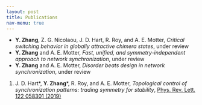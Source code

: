 ```yaml
---
layout: post
title: Publications
nav-menu: true
---
```


* **Y. Zhang**, Z. G. Nicolaou, J. D. Hart, R. Roy, and A. E. Motter, *Critical switching behavior in globally attractive chimera states*, under review
* **Y. Zhang** and A. E. Motter, *Fast, unified, and symmetry-independent approach to network synchronization*, under review
* **Y. Zhang** and A. E. Motter, *Disorder beats design in network synchronization*, under review

1. J. D. Hart\*, __Y. Zhang__\*, R. Roy, and A. E. Motter, *Topological control of synchronization patterns: trading symmetry for stability*, [Phys. Rev. Lett. 122 058301 (2019)](https://doi.org/10.1103/PhysRevLett.122.058301)
